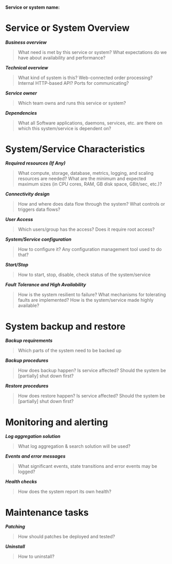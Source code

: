 #### Service or system name:


# Service or System Overview

***Business overview***

> What need is met by this service or system? What expectations do we have about availability and performance?

***Technical overview***

> What kind of system is this? Web-connected order processing?  Internal HTTP-based API? Ports for communicating?

***Service owner***

> Which team owns and runs this service or system?

***Dependencies***

> What all Software applications, daemons, services, etc. are there on which this system/service is dependent on?



# System/Service Characteristics

***Required resources (If Any)***

> What compute, storage, database, metrics, logging, and scaling resources are needed? What are the minimum and expected maximum sizes (in CPU cores, RAM, GB disk space, GBit/sec, etc.)?

***Connectivity design***

> How and where does data flow through the system? What controls or triggers data flows?

***User Access***
>Which users/group has the access? Does it require root access? 

***System/Service configuration***

>How to configure it? Any configuration management tool used to do that?

***Start/Stop***
> How to start, stop, disable, check status of the system/service

***Fault Tolerance and High Availability***

> How is the system resilient to failure? What mechanisms for tolerating faults are implemented? How is the system/service made highly available?



# System backup and restore

***Backup requirements***

> Which parts of the system need to be backed up

***Backup procedures***

> How does backup happen? Is service affected? Should the system be [partially] shut down first?

***Restore procedures***

> How does restore happen? Is service affected? Should the system be [partially] shut down first?



# Monitoring and alerting

***Log aggregation solution***

> What log aggregation & search solution will be used?

***Events and error messages***

> What significant events, state transitions and error events may be logged?

***Health checks***

> How does the system report its own health?



# Maintenance tasks

***Patching***

> How should patches be deployed and tested?

***Uninstall***

> How to uninstall?
